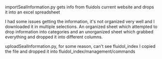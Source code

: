 importSealInformation.py gets info from fluidols current website and drops it into an excel spreadsheet

I had some issues getting the information, it's not organized very well and I downloaded it in multiple selections. An organized sheet which attempted to drop information into categories and an unorganized sheet which grabbed everything and dropped it into different columns.

uploadSealInformation.py, for some reason, can't see fluidol_index
I copied the file and dropped it into fluidol_index/management/commands